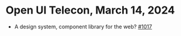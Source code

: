 Open UI Telecon, March 14, 2024
===================================

  * A design system, component library for the web? [#1017](https://github.com/openui/open-ui/issues/1017)
